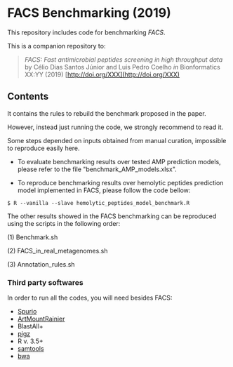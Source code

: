 # FACS Benchmarking (2019)

This repository includes code for benchmarking *FACS*.

This is a companion repository to:

> _FACS: Fast antimicrobial peptides screening in high throughput data_
> by Célio Dias Santos Júnior and Luis Pedro Coelho _in_ Bionformatics XX:YY (2019)
> [http://doi.org/XXX](http://doi.org/XXX)


## Contents

It contains the rules to rebuild the benchmark proposed in the paper.

However, instead just running the code, we strongly recommend to read it.

Some steps depended on inputs obtained from manual curation, impossible to reproduce easily here.

- To evaluate benchmarking results over tested AMP prediction models, please refer to the file "benchmark_AMP_models.xlsx".

- To reproduce benchmarking results over hemolytic peptides prediction model implemented in FACS, please follow the code bellow:

```
$ R --vanilla --slave hemolytic_peptides_model_benchmark.R
```

The other results showed in the FACS benchmarking can be reproduced using the scripts in the following order:

(1) Benchmark.sh

(2) FACS_in_real_metagenomes.sh

(3) Annotation_rules.sh

### Third party softwares

In order to run all the codes, you will need besides FACS:

- [Spurio](https://bitbucket.org/bateman-group/spurio/src/master/)
- [ArtMountRainier](https://www.niehs.nih.gov/research/resources/software/biostatistics/art/index.cfm)
- BlastAll+
- [pigz](https://zlib.net/pigz/)
- R v. 3.5+
- [samtools](http://samtools.sourceforge.net/)
- [bwa](https://github.com/lh3/bwa)
